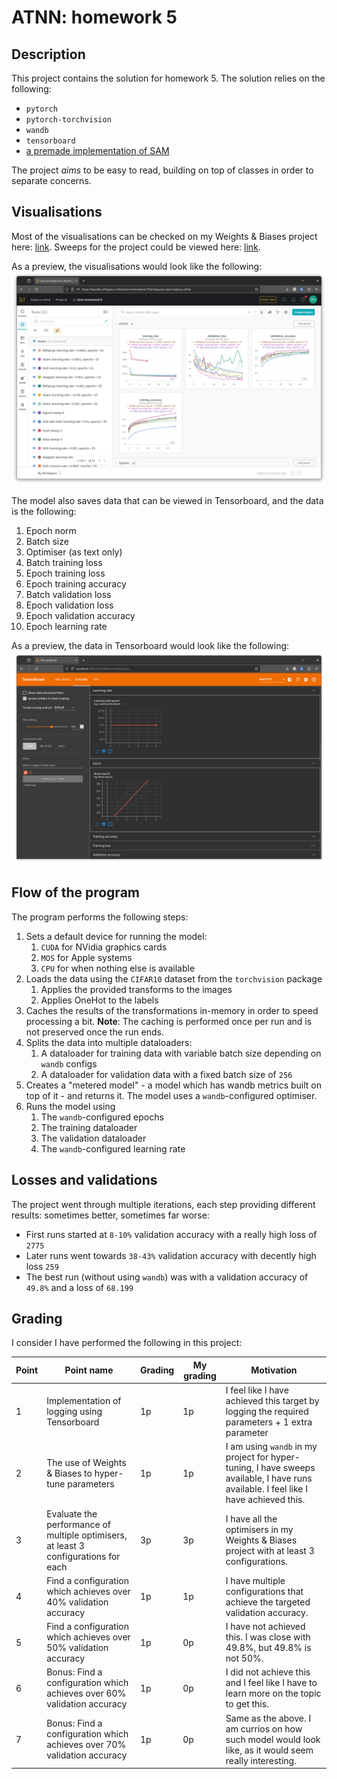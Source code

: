 # ATNN: homework 5

## Description

This project contains the solution for homework 5. The solution relies on the following:
- `pytorch`
- `pytorch-torchvision`
- `wandb`
- `tensorboard`
- [a premade implementation of SAM](https://github.com/davda54/sam)

The project _aims_ to be easy to read, building on top of classes in order to separate concerns.

## Visualisations

Most of the visualisations can be checked on my Weights & Biases project here: [link](https://wandb.ai/bojescu-mihai/atnn-homework-5). Sweeps for the project could be viewed here: [link](https://wandb.ai/bojescu-mihai/atnn-homework-5/sweeps/uqpsyb1u). 

As a preview, the visualisations would look like the following:
![Preview for Weights & Biases](docs/image-1.png)

The model also saves data that can be viewed in Tensorboard, and the data is the following:
1. Epoch norm
1. Batch size
1. Optimiser (as text only)
1. Batch training loss
1. Epoch training loss
1. Epoch training accuracy
1. Batch validation loss
1. Epoch validation loss
1. Epoch validation accuracy
1. Epoch learning rate

As a preview, the data in Tensorboard would look like the following:
![Preview for Tensorboard](docs/image-2.png)

## Flow of the program

The program performs the following steps:
1. Sets a default device for running the model:
    1. `CUDA` for NVidia graphics cards
    1. `MOS` for Apple systems
    1. `CPU` for when nothing else is available
1. Loads the data using the `CIFAR10` dataset from the `torchvision` package
    1. Applies the provided transforms to the images
    1. Applies OneHot to the labels
1. Caches the results of the transformations in-memory in order to speed processing a bit. **Note**: The caching is performed once per run and is not preserved once the run ends.
1. Splits the data into multiple dataloaders:
    1. A dataloader for training data with variable batch size depending on `wandb` configs
    1. A dataloader for validation data with a fixed batch size of `256`
1. Creates a "metered model" - a model which has wandb metrics built on top of it - and returns it. The model uses a `wandb`-configured optimiser.
1. Runs the model using
    1. The `wandb`-configured epochs
    1. The training dataloader
    1. The validation dataloader
    1. The `wandb`-configured learning rate

## Losses and validations

The project went through multiple iterations, each step providing different results: sometimes better, sometimes far worse:
- First runs started at `8-10%` validation accuracy with a really high loss of `2775`
- Later runs went towards `38-43%` validation accuracy with decently high loss `259`
- The best run (without using `wandb`) was with a validation accuracy of `49.8%` and a loss of `68.199`

## Grading

I consider I have performed the following in this project:

| Point | Point name | Grading | My grading | Motivation
| - | - | - | - | - |
| 1 | Implementation of logging using Tensorboard | 1p | 1p | I feel like I have achieved this target by logging the required parameters + 1 extra parameter |
| 2 | The use of Weights & Biases to hyper-tune parameters | 1p | 1p | I am using `wandb` in my project for hyper-tuning, I have sweeps available, I have runs available. I feel like I have achieved this. |
| 3 | Evaluate the performance of multiple optimisers, at least 3 configurations for each | 3p | 3p | I have all the optimisers in my Weights & Biases project with at least 3 configurations. |
| 4 | Find a configuration which achieves over 40% validation accuracy | 1p | 1p | I have multiple configurations that achieve the targeted validation accuracy. |
| 5 | Find a configuration which achieves over 50% validation accuracy | 1p | 0p | I have not achieved this. I was close with 49.8%, but 49.8% is not 50%. |
| 6 | Bonus: Find a configuration which achieves over 60% validation accuracy | 1p | 0p | I did not achieve this and I feel like I have to learn more on the topic to get this. |
| 7 | Bonus: Find a configuration which achieves over 70% validation accuracy | 1p | 0p | Same as the above. I am currios on how such model would look like, as it would seem really interesting. |